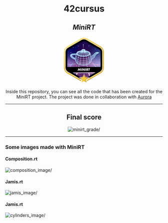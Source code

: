 <h1 align=center>
	<b>42cursus</b>
</h1>

<div align=center>
	<h2>
		<i>MiniRT</i>
	</h2>
	<img src="https://github.com/GiovannaCoqueiro/GiovannaCoqueiro/blob/main/badges/minirtm.png" alt=minirt_badge/>
	<p align=center>
    		Inside this repository, you can see all the code that has been created for the MiniRT project. The project was done in collaboration with <a href="https://github.com/ada-cruz">Aurora</a>
	</p>
</div>

---

<div align=center>
	<h2>
		Final score
	</h2>
	<img src="https://github.com/GiovannaCoqueiro/42cursus-minirt/assets/115947494/505cd54e-acdc-4f41-8897-be41d92e94df" alt=minirt_grade/>
</div>

---

<div align=left>
	<h3>
		Some images made with MiniRT
	</h3>
	<h4>
		Composition.rt
	</h4>
	<img src="https://github.com/GiovannaCoqueiro/42cursus-minirt/assets/115947494/150f381f-33a2-4f34-8350-f1fd0547b7e0" alt=composition_image/>
	<h4>
		Jamis.rt
	</h4>
	<img src="https://github.com/GiovannaCoqueiro/42cursus-minirt/assets/115947494/a611604b-b9c5-4ae0-bffd-8b80010cd2ad" alt=jamis_image/>
 	<h4>
		Jamis.rt
	</h4>
	<img src="https://github.com/GiovannaCoqueiro/42cursus-minirt/assets/115947494/a9376e43-832d-4cd5-8618-b6faf80c926b" alt=cylinders_image/>
</div>

